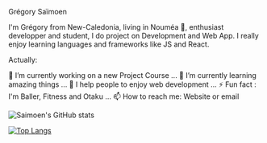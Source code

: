 Grégory Saïmoen

I'm Grégory from New-Caledonia, living in Nouméa 🌴, enthusiast developper and student, I do project on Development and Web App. I really enjoy learning languages and frameworks like JS and React.

Actually:

🔭 I’m currently working on a new Project Course ...
🌱 I’m currently learning amazing things ...
👯 I help people to enjoy web development ...
⚡ Fun fact : I'm Baller, Fitness and Otaku ...
📫 How to reach me: Website or email

![Saimoen's GitHub stats](https://github-readme-stats.vercel.app/api?username=Saimoen&show_icons=true&theme=radical)

[![Top Langs](https://github-readme-stats.vercel.app/api/top-langs/?username=Saimoen&layout=compact)](https://github.com/Saimoen/github-readme-stats)
